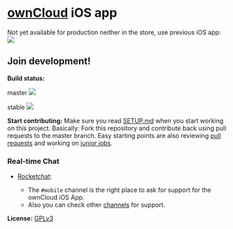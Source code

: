 # [ownCloud](https://owncloud.org) iOS app

Not yet available for production neither in the store, use previous iOS app:
[![](https://owncloud.org/wp-content/themes/owncloudorgnew/assets/img/clients/buttons/appstore.png)](https://itunes.apple.com/app/owncloud/id543672169)


## Join development!

**Build status:**

master ![](https://www.bitrise.io/app/c48bddff715d0664/status.svg?token=7Tmh463L-GLGS9MN5yZ0jA&branch=bitrase/integration)

stable ![](https://www.bitrise.io/app/c48bddff715d0664/status.svg?token=7Tmh463L-GLGS9MN5yZ0jA&branch=bitrase/integration)


**Start contributing:** Make sure you read [SETUP.md](https://github.com/owncloud/ios-app/SETUP.md) when you start working on this project. Basically: Fork this repository and contribute back using pull requests to the master branch.
Easy starting points are also reviewing [pull requests](https://github.com/owncloud/ios-app/pulls) and working on [junior jobs](https://github.com/owncloud/ios-app/issues?q=is%3Aopen+is%3Aissue+label%3A%22Junior+Job%22).

### Real-time Chat

* [Rocketchat](https://talk.owncloud.com):
  
  * The `#mobile` channel is the right place to ask for support for the ownCloud iOS App.
  * Also you can check other [channels](https://talk.owncloud.com/directory) for support.

**License:** [GPLv3](https://github.com/owncloud/ios-app/LICENSE)
